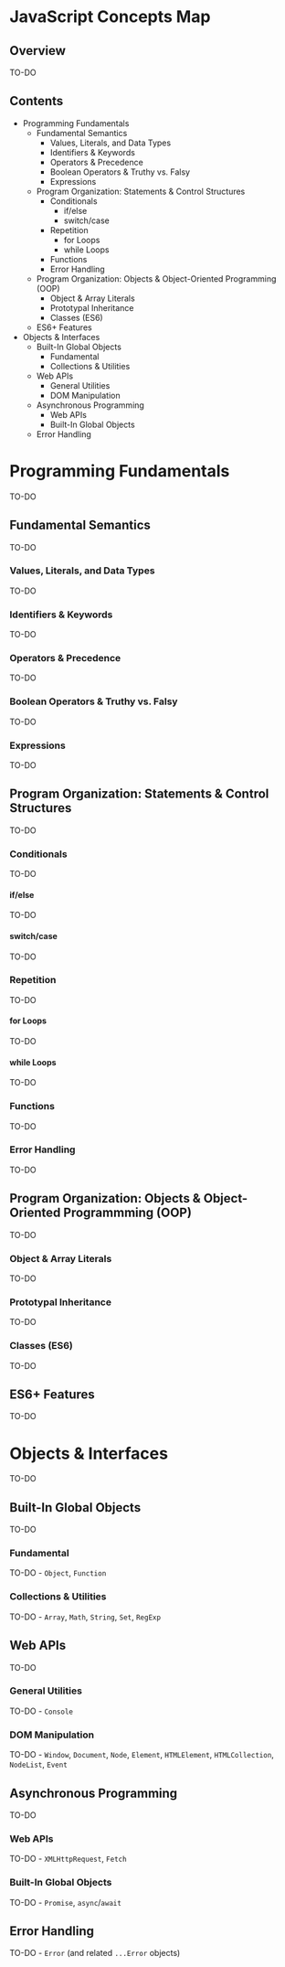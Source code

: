 # JavaScript Concepts Map

## Overview

TO-DO

## Contents

- Programming Fundamentals
  * Fundamental Semantics
    * Values, Literals, and Data Types
    * Identifiers & Keywords
    * Operators & Precedence
    * Boolean Operators & Truthy vs. Falsy
    * Expressions
  * Program Organization: Statements & Control Structures
    * Conditionals
      * if/else
      * switch/case
    * Repetition
      * for Loops
      * while Loops
    * Functions
    * Error Handling
  * Program Organization: Objects & Object-Oriented Programming (OOP)
    * Object & Array Literals
    * Prototypal Inheritance
    * Classes (ES6)
  * ES6+ Features
- Objects & Interfaces
  * Built-In Global Objects
    * Fundamental
    * Collections & Utilities
  * Web APIs
    * General Utilities
    * DOM Manipulation
  * Asynchronous Programming
    * Web APIs
    * Built-In Global Objects
  * Error Handling

# Programming Fundamentals

TO-DO

## Fundamental Semantics

TO-DO

### Values, Literals, and Data Types

TO-DO

### Identifiers & Keywords

TO-DO

### Operators & Precedence

TO-DO

### Boolean Operators & Truthy vs. Falsy

TO-DO

### Expressions

TO-DO

## Program Organization: Statements & Control Structures

TO-DO

### Conditionals

TO-DO

#### if/else

TO-DO

#### switch/case

TO-DO

### Repetition

TO-DO

#### for Loops

TO-DO

#### while Loops

TO-DO

### Functions

TO-DO

### Error Handling

TO-DO

## Program Organization: Objects & Object-Oriented Programmming (OOP)

TO-DO

### Object & Array Literals

TO-DO

### Prototypal Inheritance

TO-DO

### Classes (ES6)

TO-DO

## ES6+ Features

TO-DO

# Objects & Interfaces

TO-DO

## Built-In Global Objects

TO-DO

### Fundamental

TO-DO - `Object`, `Function`

### Collections & Utilities

TO-DO - `Array`, `Math`, `String`, `Set`, `RegExp`

## Web APIs

TO-DO

### General Utilities

TO-DO - `Console`

### DOM Manipulation

TO-DO - `Window`, `Document`, `Node`, `Element`, `HTMLElement`, `HTMLCollection`, `NodeList`, `Event`

## Asynchronous Programming

TO-DO

### Web APIs

TO-DO - `XMLHttpRequest`, `Fetch`

### Built-In Global Objects

TO-DO - `Promise`, `async`/`await`

## Error Handling

TO-DO - `Error` (and related `...Error` objects)

